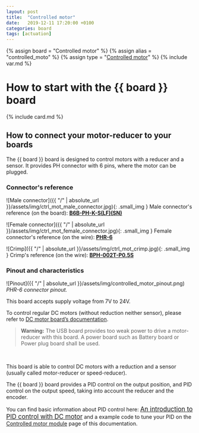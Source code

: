 ```yaml
---
layout: post
title:  "Controlled motor"
date:   2019-12-11 17:20:00 +0100
categories: board
tags: [actuation]
---
```

{% assign board = "Controlled motor" %}
{% assign alias = "controlled_moto" %}
{% assign type = "[Controlled motor](/module/controlled-motor)" %}
{% include var.md %}

# How to start with the {{ board }} board
{% include card.md %}

## How to connect your motor-reducer to your boards

The {{ board }} board is designed to control motors with a reducer and a sensor. It provides PH connector with 6 pins, where the motor can be plugged.

### Connector's reference

![Male connector]({{ "/" | absolute_url }}/assets/img/ctrl_mot_male_connector.jpg){: .small_img } Male connector's reference (on the board): [**B6B-PH-K-S(LF)(SN)**](https://octopart.com/b6b-ph-k-s%28lf%29%28sn%29-jst-248872)

![Female connector]({{ "/" | absolute_url }}/assets/img/ctrl_mot_female_connector.jpg){: .small_img } Female connector's reference (on the wire): [**PHR-6**](https://octopart.com/phr-6-jst-279165)

![Crimp]({{ "/" | absolute_url }}/assets/img/ctrl_mot_crimp.jpg){: .small_img } Crimp's reference (on the wire): [**BPH-002T-P0.5S**](https://octopart.com/bph-002t-p0.5s-jst-8407485)

### Pinout and characteristics

![Pinout]({{ "/" | absolute_url }}/assets/img/controlled_motor_pinout.png)<br />*PHR-6 connector pinout.*



This board accepts supply voltage from 7V to 24V.

To control regular DC motors (without reduction neither sensor), please refer to [DC motor board’s documentation](/board/dc-motor).

<blockquote class="warning"><strong>Warning:</strong> The USB board provides too weak power to drive a motor-reducer with this board. A power board such as Battery board or Power plug board shall be used.</blockquote><br />

This board is able to control DC motors with a reduction and a sensor (usually called motor-reducer or speed-reducer).

The {{ board }} board provides a PID control on the output position, and PID control on the output speed, taking into account the reducer and the encoder.

You can find basic information about PID control here: [<big>An introduction to PID control with DC motor</big>](https://medium.com/luosrobotics/an-introduction-to-pid-control-with-dc-motor-1fa3b26ec661) and a example code to tune your PID on the [Controlled motor module](/module/controlled-motor) page of this documentation.
